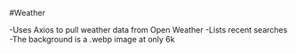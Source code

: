 #Weather

-Uses Axios to pull weather data from Open Weather
-Lists recent searches
-The background is a .webp image at only 6k
